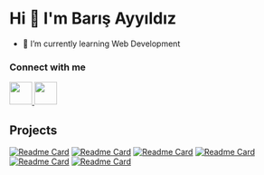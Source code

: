 # Hi 👋 I'm Barış Ayyıldız

- 🌱 I’m currently learning Web Development

### Connect with me
<a href="https://barisayyildiz.vercel.app/">
  <img src="https://upload.wikimedia.org/wikipedia/commons/thumb/c/c4/Globe_icon.svg/2048px-Globe_icon.svg.png" width="40">
</a>
<a href="https://www.linkedin.com/in/bar%C4%B1%C5%9F-ayy%C4%B1ld%C4%B1z-627704174/">
  <img src="https://camo.githubusercontent.com/c8a9c5b414cd812ad6a97a46c29af67239ddaeae08c41724ff7d945fb4c047e5/68747470733a2f2f6564656e742e6769746875622e696f2f537570657254696e7949636f6e732f696d616765732f7376672f6c696e6b6564696e2e737667" width="40">
</a>  

<!--
<img src="https://github-readme-stats.vercel.app/api?username=barisayyildiz&theme=dark&text_color=68B486&title_color=90B427&show_icons=true"> 
-->
<br/>

## Projects
[![Readme Card](https://github-readme-stats.vercel.app/api/pin/?username=barisayyildiz&repo=wordle-clone)](https://github.com/barisayyildiz/wordle-clone)
[![Readme Card](https://github-readme-stats.vercel.app/api/pin/?username=barisayyildiz&repo=Money-Exchange)](https://github.com/barisayyildiz/Money-Exchange)
[![Readme Card](https://github-readme-stats.vercel.app/api/pin/?username=barisayyildiz&repo=image-search-gallery)](https://github.com/barisayyildiz/image-search-gallery)
[![Readme Card](https://github-readme-stats.vercel.app/api/pin/?username=barisayyildiz&repo=my-portfolio-page)](https://github.com/barisayyildiz/my-portfolio-page)
[![Readme Card](https://github-readme-stats.vercel.app/api/pin/?username=barisayyildiz&repo=turkish-vowel-classification)](https://github.com/barisayyildiz/turkish-vowel-classification)
[![Readme Card](https://github-readme-stats.vercel.app/api/pin/?username=barisayyildiz&repo=discovery-of-hecs)](https://github.com/barisayyildiz/discovery-of-hecs)


<!--
- 🔭 I’m currently working on ...
- 🌱 I’m currently learning ...
- 👯 I’m looking to collaborate on ...
- 🤔 I’m looking for help with ...
- 💬 Ask me about ...
- 📫 How to reach me: ...
- 😄 Pronouns: ...
- ⚡ Fun fact: ...
-->
